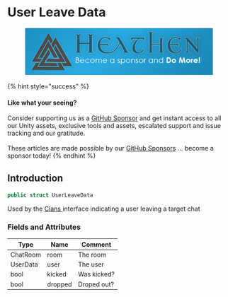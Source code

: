 # User Leave Data

<figure><img src="../../../.gitbook/assets/512x128 Sponsor Banner.png" alt="Become a sponsor and Do More"><figcaption></figcaption></figure>

{% hint style="success" %}
#### Like what your seeing?

Consider supporting us as a [GitHub Sponsor](../../../) and get instant access to all our Unity assets, exclusive tools and assets, escalated support and issue tracking and our gratitude.\
\
These articles are made possible by our [GitHub Sponsors](https://github.com/sponsors/heathen-engineering) ... become a sponsor today!
{% endhint %}

## Introduction

```csharp
public struct UserLeaveData
```

Used by the [Clans ](../api/clans.md)interface indicating a user leaving a target chat

### Fields and Attributes

| Type     | Name    | Comment     |
| -------- | ------- | ----------- |
| ChatRoom | room    | The room    |
| UserData | user    | The user    |
| bool     | kicked  | Was kicked? |
| bool     | dropped | Droped out? |

